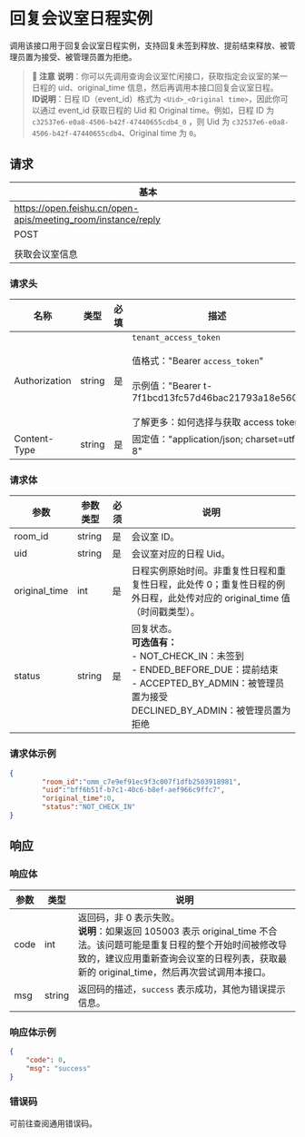 # 回复会议室日程实例

调用该接口用于回复会议室日程实例，支持回复未签到释放、提前结束释放、被管理员置为接受、被管理员置为拒绝。



> **📝 注意**
> **说明**：你可以先调用查询会议室忙闲接口，获取指定会议室的某一日程的 uid、original_time 信息，然后再调用本接口回复会议室日程。<BR>
> **ID说明**：日程 ID（event_id）格式为 `<Uid>_<Original time>`，因此你可以通过 event_id 获取日程的 Uid 和 Original time。例如，日程 ID 为 `c32537e6-e0a8-4506-b42f-47440655cdb4_0` ，则 Uid 为 `c32537e6-e0a8-4506-b42f-47440655cdb4`、Original time 为 `0`。



## 请求
| 基本 |  |
| --- | --- |
| https://open.feishu.cn/open-apis/meeting_room/instance/reply |
| POST |
|  |
| 获取会议室信息 |


### 请求头
| 名称 | 类型 | 必填 | 描述 |
| --- | --- | --- | --- |
| Authorization | string | 是 | `tenant_access_token`<br> <br>值格式："Bearer `access_token`"<br><br>示例值："Bearer t-7f1bcd13fc57d46bac21793a18e560"<br> <br> 了解更多：如何选择与获取 access token |
| Content-Type | string | 是 | 固定值："application/json; charset=utf-8" |



### 请求体

| **参数** | **参数类型** | **必须** | **说明**                                                     |
| -------- | ------------ | -------- | ------------------------------------------------------------ |
| room_id | string       | 是       | 会议室 ID。                                      |
| uid | string       | 是       | 会议室对应的日程 Uid。|
| original_time | int       | 是       | 日程实例原始时间。非重复性日程和重复性日程，此处传 0；重复性日程的例外日程，此处传对应的 original_time 值（时间戳类型）。 |
| status | string       | 是       | 回复状态。<br>**可选值有：**<br> - NOT_CHECK_IN：未签到<br>- ENDED_BEFORE_DUE：提前结束<br>- ACCEPTED_BY_ADMIN：被管理员置为接受<br>DECLINED_BY_ADMIN：被管理员置为拒绝|

### 请求体示例

```json
{
        "room_id":"omm_c7e9ef91ec9f3c007f1dfb2503918981",
        "uid":"bff6b51f-b7c1-40c6-b8ef-aef966c9ffc7",
        "original_time":0,
        "status":"NOT_CHECK_IN"
} 
```

## 响应
### 响应体

| **参数**    |**类型**| **说明**                                             |
| ----------- |---| ---------------------------------------------------- |
| code        |int| 返回码，非 0 表示失败。<br>**说明**：如果返回 105003 表示 original_time 不合法。该问题可能是重复日程的整个开始时间被修改导致的，建议应用重新查询会议室的日程列表，获取最新的 original_time，然后再次尝试调用本接口。                             |
| msg         |string| 返回码的描述，`success` 表示成功，其他为错误提示信息。 |

### 响应体示例

```json
{
    "code": 0,
    "msg": "success"
}
```

### 错误码

可前往查阅通用错误码。


